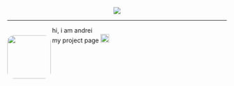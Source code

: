 <div align="center">
  <a href="https://discord.com/users/1170109139989561464">
    <img src="https://obsmusicwidget.vercel.app/1170109139989561464?&b=f&o=0&br=100" />
  </a>
</div>

---

<img align="left" src="https://i.pinimg.com/736x/56/97/59/56975961175b1b11d88861edd65b5b6b.jpg" width="100" style="border-radius: 15px; margin-top: 20px;" />

hi, i am andrei  
my project page <a href="https://www.lastanswtcf.xyz/">
  <img src="https://i.pinimg.com/originals/0a/ef/12/0aef12552b2326cb735ff5fca04025b3.gif" width="20" />
</a>
